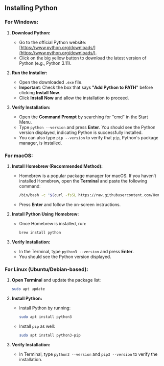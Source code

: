 ## Installing Python

### For Windows:

1. **Download Python:**
   - Go to the official Python website: [https://www.python.org/downloads/](https://www.python.org/downloads/).
   - Click on the big yellow button to download the latest version of Python (e.g., Python 3.11).

2. **Run the Installer:**
   - Open the downloaded `.exe` file.
   - **Important**: Check the box that says **"Add Python to PATH"** before clicking **Install Now**.
   - Click **Install Now** and allow the installation to proceed.

3. **Verify Installation:**
   - Open the **Command Prompt** by searching for "cmd" in the Start Menu.
   - Type `python --version` and press **Enter**. You should see the Python version displayed, indicating Python is successfully installed.
   - You can also type `pip --version` to verify that `pip`, Python's package manager, is installed.

### For macOS:

1. **Install Homebrew (Recommended Method):**
   - Homebrew is a popular package manager for macOS. If you haven’t installed Homebrew, open the **Terminal** and paste the following command:
     ```bash
     /bin/bash -c "$(curl -fsSL https://raw.githubusercontent.com/Homebrew/install/HEAD/install.sh)"
     ```
   - Press **Enter** and follow the on-screen instructions.

2. **Install Python Using Homebrew:**
   - Once Homebrew is installed, run:
     ```bash
     brew install python
     ```

3. **Verify Installation:**
   - In the Terminal, type `python3 --version` and press **Enter**.
   - You should see the Python version displayed.

### For Linux (Ubuntu/Debian-based):

1. **Open Terminal** and update the package list:
   ```bash
   sudo apt update
   ```

2. **Install Python:**
   - Install Python by running:
     ```bash
     sudo apt install python3
     ```
   - Install `pip` as well:
     ```bash
     sudo apt install python3-pip
     ```

3. **Verify Installation:**
   - In Terminal, type `python3 --version` and `pip3 --version` to verify the installation.

